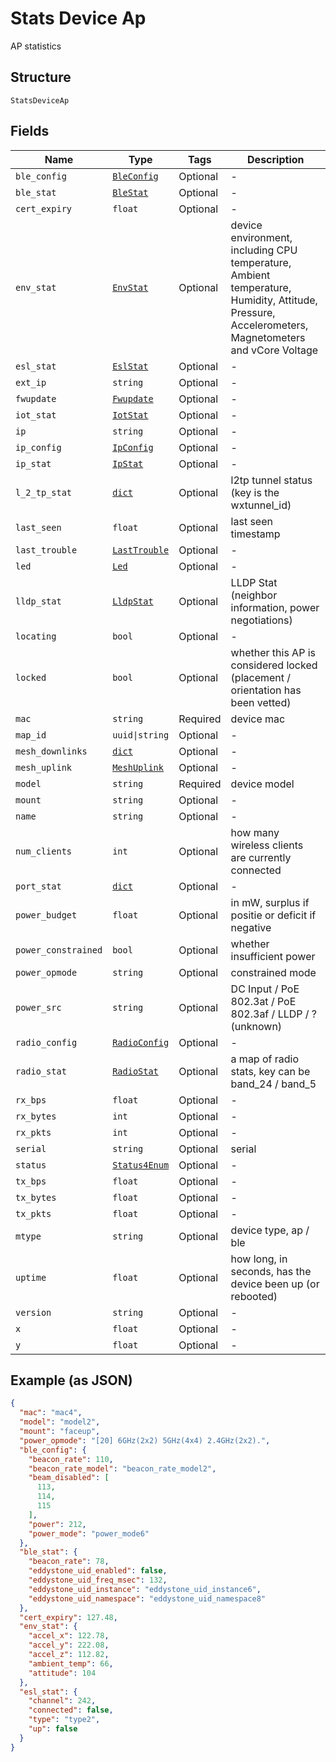 
# Stats Device Ap

AP statistics

## Structure

`StatsDeviceAp`

## Fields

| Name | Type | Tags | Description |
|  --- | --- | --- | --- |
| `ble_config` | [`BleConfig`](../../doc/models/ble-config.md) | Optional | - |
| `ble_stat` | [`BleStat`](../../doc/models/ble-stat.md) | Optional | - |
| `cert_expiry` | `float` | Optional | - |
| `env_stat` | [`EnvStat`](../../doc/models/env-stat.md) | Optional | device environment, including CPU temperature, Ambient temperature, Humidity, Attitude, Pressure, Accelerometers, Magnetometers and vCore Voltage |
| `esl_stat` | [`EslStat`](../../doc/models/esl-stat.md) | Optional | - |
| `ext_ip` | `string` | Optional | - |
| `fwupdate` | [`Fwupdate`](../../doc/models/fwupdate.md) | Optional | - |
| `iot_stat` | [`IotStat`](../../doc/models/iot-stat.md) | Optional | - |
| `ip` | `string` | Optional | - |
| `ip_config` | [`IpConfig`](../../doc/models/ip-config.md) | Optional | - |
| `ip_stat` | [`IpStat`](../../doc/models/ip-stat.md) | Optional | - |
| `l_2_tp_stat` | [`dict`](../../doc/models/l2-tp-stat.md) | Optional | l2tp tunnel status (key is the wxtunnel_id) |
| `last_seen` | `float` | Optional | last seen timestamp |
| `last_trouble` | [`LastTrouble`](../../doc/models/last-trouble.md) | Optional | - |
| `led` | [`Led`](../../doc/models/led.md) | Optional | - |
| `lldp_stat` | [`LldpStat`](../../doc/models/lldp-stat.md) | Optional | LLDP Stat (neighbor information, power negotiations) |
| `locating` | `bool` | Optional | - |
| `locked` | `bool` | Optional | whether this AP is considered locked (placement / orientation has been vetted) |
| `mac` | `string` | Required | device mac |
| `map_id` | `uuid\|string` | Optional | - |
| `mesh_downlinks` | [`dict`](../../doc/models/mesh-downlinks.md) | Optional | - |
| `mesh_uplink` | [`MeshUplink`](../../doc/models/mesh-uplink.md) | Optional | - |
| `model` | `string` | Required | device model |
| `mount` | `string` | Optional | - |
| `name` | `string` | Optional | - |
| `num_clients` | `int` | Optional | how many wireless clients are currently connected |
| `port_stat` | [`dict`](../../doc/models/port-stat.md) | Optional | - |
| `power_budget` | `float` | Optional | in mW, surplus if positie or deficit if negative |
| `power_constrained` | `bool` | Optional | whether insufficient power |
| `power_opmode` | `string` | Optional | constrained mode |
| `power_src` | `string` | Optional | DC Input / PoE 802.3at / PoE 802.3af / LLDP / ? (unknown) |
| `radio_config` | [`RadioConfig`](../../doc/models/radio-config.md) | Optional | - |
| `radio_stat` | [`RadioStat`](../../doc/models/radio-stat.md) | Optional | a map of radio stats, key can be band_24 / band_5 |
| `rx_bps` | `float` | Optional | - |
| `rx_bytes` | `int` | Optional | - |
| `rx_pkts` | `int` | Optional | - |
| `serial` | `string` | Optional | serial |
| `status` | [`Status4Enum`](../../doc/models/status-4-enum.md) | Optional | - |
| `tx_bps` | `float` | Optional | - |
| `tx_bytes` | `float` | Optional | - |
| `tx_pkts` | `float` | Optional | - |
| `mtype` | `string` | Optional | device type, ap / ble |
| `uptime` | `float` | Optional | how long, in seconds, has the device been up (or rebooted) |
| `version` | `string` | Optional | - |
| `x` | `float` | Optional | - |
| `y` | `float` | Optional | - |

## Example (as JSON)

```json
{
  "mac": "mac4",
  "model": "model2",
  "mount": "faceup",
  "power_opmode": "[20] 6GHz(2x2) 5GHz(4x4) 2.4GHz(2x2).",
  "ble_config": {
    "beacon_rate": 110,
    "beacon_rate_model": "beacon_rate_model2",
    "beam_disabled": [
      113,
      114,
      115
    ],
    "power": 212,
    "power_mode": "power_mode6"
  },
  "ble_stat": {
    "beacon_rate": 78,
    "eddystone_uid_enabled": false,
    "eddystone_uid_freq_msec": 132,
    "eddystone_uid_instance": "eddystone_uid_instance6",
    "eddystone_uid_namespace": "eddystone_uid_namespace8"
  },
  "cert_expiry": 127.48,
  "env_stat": {
    "accel_x": 122.78,
    "accel_y": 222.08,
    "accel_z": 112.82,
    "ambient_temp": 66,
    "attitude": 104
  },
  "esl_stat": {
    "channel": 242,
    "connected": false,
    "type": "type2",
    "up": false
  }
}
```

